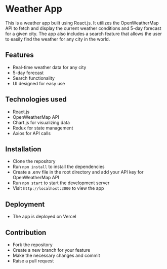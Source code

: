 # Weather App

This is a weather app built using React.js. It utilizes the OpenWeatherMap API to fetch and display the current weather conditions and 5-day forecast for a given city. The app also includes a search feature that allows the user to easily find the weather for any city in the world.

## Features
- Real-time weather data for any city
- 5-day forecast
- Search functionality
- UI designed for easy use

## Technologies used
- React.js
- OpenWeatherMap API
- Chart.js for visualizing data
- Redux for state management
- Axios for API calls

## Installation
- Clone the repository
- Run `npm install` to install the dependencies
- Create a .env file in the root directory and add your API key for OpenWeatherMap API
- Run `npm start` to start the development server
- Visit `http://localhost:3000` to view the app

## Deployment
- The app is deployed on Vercel

## Contribution
- Fork the repository
- Create a new branch for your feature
- Make the necessary changes and commit
- Raise a pull request
